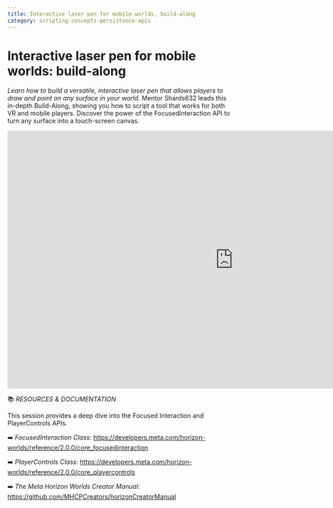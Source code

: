 ```yaml
---
title: Interactive laser pen for mobile worlds, build-along
category: scripting-concepts-persistence-apis
---
```

# Interactive laser pen for mobile worlds: build-along
*Learn how to build a versatile, interactive laser pen that allows players to draw and point on any surface in your world.* Mentor Shards632 leads this in-depth Build-Along, showing you how to script a tool that works for both VR and mobile players. Discover the power of the FocusedInteraction API to turn any surface into a touch-screen canvas.

<iframe width="1014" height="579" src="https://www.youtube.com/embed/7sgE04PCv00" title="MHCP Mentor Office Hour Video:  Laser Pen for XS/Mobile with Shards632" frameborder="0" allow="accelerometer; autoplay; clipboard-write; encrypted-media; gyroscope; picture-in-picture; web-share" referrerpolicy="strict-origin-when-cross-origin" allowfullscreen></iframe>

📚 *RESOURCES & DOCUMENTATION*

This session provides a deep dive into the Focused Interaction and PlayerControls APIs.

➡️ *FocusedInteraction Class:* https://developers.meta.com/horizon-worlds/reference/2.0.0/core_focusedinteraction

➡️ *PlayerControls Class:* https://developers.meta.com/horizon-worlds/reference/2.0.0/core_playercontrols

➡️ *The Meta Horizon Worlds Creator Manual:* https://github.com/MHCPCreators/horizonCreatorManual